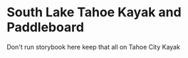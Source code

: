# South Lake Tahoe Kayak and Paddleboard

Don't run storybook here keep that all on Tahoe City Kayak
